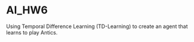 # AI_HW6
Using Temporal Difference Learning (TD-Learning) to create an agent that learns to play Antics.
